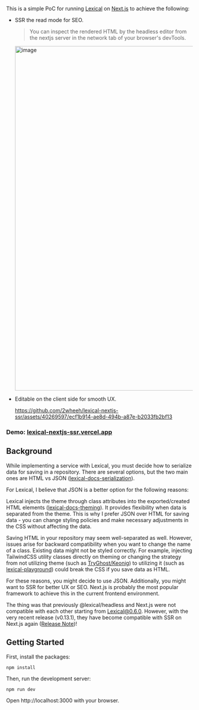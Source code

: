 This is a simple PoC for running [Lexical](https://github.com/facebook/lexical) on [Next.js](https://github.com/vercel/next.js) to achieve the following:
- SSR the read mode for SEO.
    > You can inspect the rendered HTML by the headless editor from the nextjs server in the network tab of your browser's devTools.
    <img width="930" alt="image" src="https://github.com/2wheeh/lexical-nextjs-ssr/assets/40269597/73b448f6-334b-4381-b8bc-15c13b2ef074">
    
- Editable on the client side for smooth UX.
  
  https://github.com/2wheeh/lexical-nextjs-ssr/assets/40269597/ecf1b914-ae8d-494b-a87e-b2033fb2bf13




### Demo: [lexical-nextjs-ssr.vercel.app](https://lexical-nextjs-ssr.vercel.app)

## Background
While implementing a service with Lexical, you must decide how to serialize data for saving in a repository. There are several options, but the two main ones are HTML vs JSON ([lexical-docs-serialization](https://lexical.dev/docs/concepts/serialization)). 

For Lexical, I believe that JSON is a better option for the following reasons:

Lexical injects the theme through class attributes into the exported/created HTML elements ([lexical-docs-theming](https://lexical.dev/docs/getting-started/theming)).
It provides flexibility when data is separated from the theme. This is why I prefer JSON over HTML for saving data - you can change styling policies and make necessary adjustments in the CSS without affecting the data.

Saving HTML in your repository may seem well-separated as well. However, issues arise for backward compatibility when you want to change the name of a class. Existing data might not be styled correctly. For example, injecting TailwindCSS utility classes directly on theming or changing the strategy from not utilizing theme (such as [TryGhost/Keonig](https://github.com/TryGhost/Koenig/blob/main/packages/koenig-lexical/src/themes/default.js)) to utilizing it (such as [lexical-playground](https://github.com/facebook/lexical/blob/main/packages/lexical-playground/src/themes/PlaygroundEditorTheme.ts)) could break the CSS if you save data as HTML.

For these reasons, you might decide to use JSON. Additionally, you might want to SSR for better UX or SEO. Next.js is probably the most popular framework to achieve this in the current frontend environment. 

The thing was that previously @lexical/headless and Next.js were not compatible with each other starting from Lexical@0.6.0. However, with the very recent release (v0.13.1), they have become compatible with SSR on Next.js again ([Release Note](https://github.com/facebook/lexical/releases/tag/v0.13.1))!


## Getting Started
First, install the packages:
```bash
npm install
```

Then, run the development server:
```
npm run dev
```

Open http://localhost:3000 with your browser.

